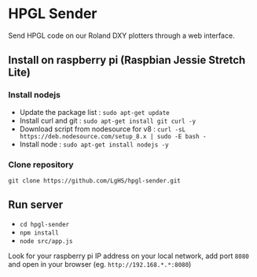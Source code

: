 # HPGL Sender

Send HPGL code on our Roland DXY plotters through a web interface.

## Install on raspberry pi (Raspbian Jessie Stretch Lite)

### Install nodejs

* Update the package list : `sudo apt-get update`
* Install curl and git : `sudo apt-get install git curl -y`
* Download script from nodesource for v8 : `curl -sL https://deb.nodesource.com/setup_8.x | sudo -E bash -`
* Install node : `sudo apt-get install nodejs -y`

### Clone repository

`git clone https://github.com/LgHS/hpgl-sender.git`

## Run server

* `cd hpgl-sender`
* `npm install`
* `node src/app.js`

Look for your raspberry pi IP address on your local
 network, add port `8080` and open in your browser
 (eg. `http://192.168.*.*:8080`)
